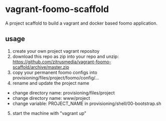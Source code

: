 # vagrant-foomo-scaffold

A project scaffold to build a vagrant and docker based foomo application.

## usage

1. create your own project vagrant repositoy
2. download this repo as zip into your repo and unzip: https://github.com/zitrusmedia/vagrant-foomo-scaffold/archive/master.zip
3. copy your permanent foomo configs into provisioning/files/project/foomo/config/...
4. rename and update the project name
- change directory name: provisioning/files/project
- change directory name: www/project
- change variable: PROJECT_NAME in provisioning/shell/00-bootstrap.sh
5. start the machine with "vagrant up"
